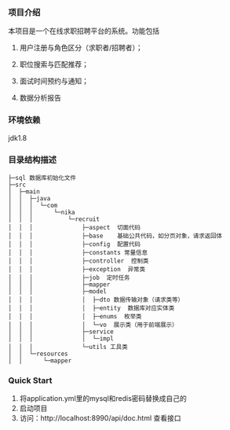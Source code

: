 ### 项目介绍

本项目是一个在线求职招聘平台的系统。功能包括

1. 用户注册与角色区分（求职者/招聘者）；

2. 职位搜索与匹配推荐；
3. 面试时间预约与通知；
4. 数据分析报告



### 环境依赖

jdk1.8

### 目录结构描述

```
├─sql 数据库初始化文件
├─src
│  ├─main
│  │  ├─java
│  │  │  └─com
│  │  │      └─nika
│  │  │          └─recruit
│  │  │              ├─aspect  切面代码
│  │  │              ├─base    基础公共代码，如分页对象，请求返回体
│  │  │              ├─config  配置代码
│  │  │              ├─constants 常量信息
│  │  │              ├─controller  控制类
│  │  │              ├─exception  异常类
│  │  │              ├─job  定时任务
│  │  │              ├─mapper  
│  │  │              ├─model
│  │  │              │  ├─dto 数据传输对象（请求类等）
│  │  │              │  ├─entity  数据库对应实体类
│  │  │              │  ├─enums  枚举类
│  │  │              │  └─vo  展示类（用于前端展示）
│  │  │              ├─service
│  │  │              │  └─impl 
│  │  │              └─utils 工具类
│  │  └─resources
│  │      └─mapper
```

### Quick Start

1. 将application.yml里的mysql和redis密码替换成自己的
2. 启动项目
3. 访问：http://localhost:8990/api/doc.html 查看接口
